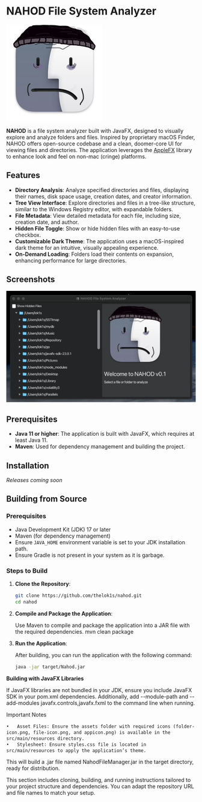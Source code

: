 # NAHOD File System Analyzer

<img alt="appicon.png" height="256" src="src/main/resources/assets/appicon.png" width="256"/>

**NAHOD** is a file system analyzer built with JavaFX, designed to visually explore and analyze folders and files. Inspired by proprietary macOS Finder, NAHOD offers open-source codebase and a clean, doomer-core UI for viewing files and directories. The application leverages the [AppleFX](https://github.com/HanSolo/AppleFX) library to enhance look and feel on non-mac (cringe) platforms.

## Features

- **Directory Analysis**: Analyze specified directories and files, displaying their names, disk space usage, creation dates, and creator information.
- **Tree View Interface**: Explore directories and files in a tree-like structure, similar to the Windows Registry editor, with expandable folders.
- **File Metadata**: View detailed metadata for each file, including size, creation date, and author.
- **Hidden File Toggle**: Show or hide hidden files with an easy-to-use checkbox.
- **Customizable Dark Theme**: The application uses a macOS-inspired dark theme for an intuitive, visually appealing experience.
- **On-Demand Loading**: Folders load their contents on expansion, enhancing performance for large directories.

## Screenshots

![screenshot.png](assets/screenshot.png)

## Prerequisites

- **Java 11 or higher**: The application is built with JavaFX, which requires at least Java 11.
- **Maven**: Used for dependency management and building the project.


## Installation

_Releases coming soon_

## Building from Source

### Prerequisites

- Java Development Kit (JDK) 17 or later
- Maven (for dependency management)
- Ensure `JAVA_HOME` environment variable is set to your JDK installation path.
- Ensure Gradle is not present in your system as it is garbage.

### Steps to Build

1. **Clone the Repository**:
   ```bash
   git clone https://github.com/thelok1s/nahod.git
   cd nahod

2. **Compile and Package the Application**:

   Use Maven to compile and package the application into a JAR file with the required dependencies.
   mvn clean package


3.	**Run the Application**:

      After building, you can run the application with the following command:
      ```bash
      java -jar target/Nahod.jar
      ```
   
**Building with JavaFX Libraries**

If JavaFX libraries are not bundled in your JDK, ensure you include JavaFX SDK in your pom.xml dependencies. Additionally, add --module-path and --add-modules javafx.controls,javafx.fxml to the command line when running.

Important Notes

	•	Asset Files: Ensure the assets folder with required icons (folder-icon.png, file-icon.png, and appicon.png) is available in the src/main/resources directory.
	•	Stylesheet: Ensure styles.css file is located in src/main/resources to apply the application’s theme.

This will build a .jar file named NahodFileManager.jar in the target directory, ready for distribution.

This section includes cloning, building, and running instructions tailored to your project structure and dependencies. You can adapt the repository URL and file names to match your setup.